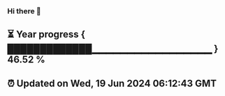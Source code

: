 ### Hi there 👋
⏳ Year progress { █████████████▁▁▁▁▁▁▁▁▁▁▁▁▁▁▁▁▁ } 46.52 %
---
⏰ Updated on Wed, 19 Jun 2024 06:12:43 GMT
---
